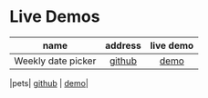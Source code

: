 # Live Demos

|name|address|live demo|
|:---:|:---:|:---:|
|Weekly date picker| [github](https://github.com/littleGauze/weekly-date-picker) | [demo](https://littlegauze.github.io/weekly-date-picker/)|

|pets| [github](https://github.com/littleGauze/pets) | [demo](http://pets.gauze.life)|
